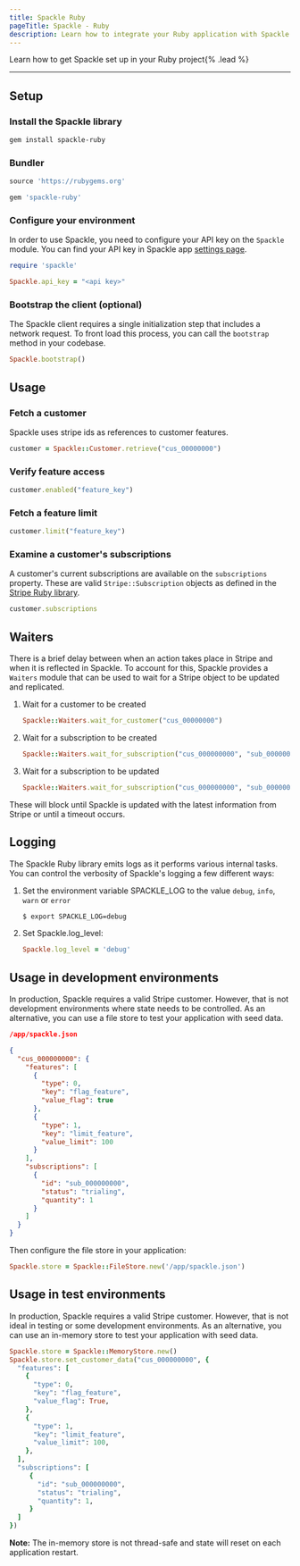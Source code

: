 ```yaml
---
title: Spackle Ruby
pageTitle: Spackle - Ruby
description: Learn how to integrate your Ruby application with Spackle
---
```


Learn how to get Spackle set up in your Ruby project{% .lead %}

---

## Setup

### Install the Spackle library

```sh
gem install spackle-ruby
```

### Bundler

```ruby
source 'https://rubygems.org'

gem 'spackle-ruby'
```

### Configure your environment
In order to use Spackle, you need to configure your API key on the `Spackle` module. You can find your API key in Spackle app [settings page](https://dashboard.stripe.com/settings/apps/so.spackle.stripe).

```ruby
require 'spackle'

Spackle.api_key = "<api key>"
```

### Bootstrap the client (optional)

The Spackle client requires a single initialization step that includes a network request. To front load this process, you can call the `bootstrap` method in your codebase.

```ruby
Spackle.bootstrap()
```

## Usage

### Fetch a customer

Spackle uses stripe ids as references to customer features.

```ruby
customer = Spackle::Customer.retrieve("cus_00000000")
```

### Verify feature access

```ruby
customer.enabled("feature_key")
```

### Fetch a feature limit

```ruby
customer.limit("feature_key")
```

### Examine a customer's subscriptions

A customer's current subscriptions are available on the `subscriptions` property. These are valid `Stripe::Subscription` objects as defined in the [Stripe Ruby library](https://stripe.com/docs/api/subscriptions/object?lang=ruby).

```ruby
customer.subscriptions
```

## Waiters

There is a brief delay between when an action takes place in Stripe and when it is reflected in Spackle. To account for this, Spackle provides a `Waiters` module that can be used to wait for a Stripe object to be updated and replicated.

1. Wait for a customer to be created
   ```ruby
   Spackle::Waiters.wait_for_customer("cus_00000000")
   ```
2. Wait for a subscription to be created
   ```ruby
   Spackle::Waiters.wait_for_subscription("cus_000000000", "sub_00000000")
   ```
3. Wait for a subscription to be updated
   ```ruby
   Spackle::Waiters.wait_for_subscription("cus_000000000", "sub_00000000", status: "active")
   ```

These will block until Spackle is updated with the latest information from Stripe or until a timeout occurs.

## Logging
The Spackle Ruby library emits logs as it performs various internal tasks. You can control the verbosity of Spackle's logging a few different ways:

1. Set the environment variable SPACKLE_LOG to the value `debug`, `info`, `warn` or `error`

   ```sh
   $ export SPACKLE_LOG=debug
   ```

2. Set Spackle.log_level:

   ```ruby
   Spackle.log_level = 'debug'
   ```

## Usage in development environments
In production, Spackle requires a valid Stripe customer. However, that is not development environments where state needs to be controlled. As an alternative, you can use a file store to test your application with seed data.

```json
/app/spackle.json

{
  "cus_000000000": {
    "features": [
      {
        "type": 0,
        "key": "flag_feature",
        "value_flag": true
      },
      {
        "type": 1,
        "key": "limit_feature",
        "value_limit": 100
      }
    ],
    "subscriptions": [
      {
        "id": "sub_000000000",
        "status": "trialing",
        "quantity": 1
      }
    ]
  }
}
```

Then configure the file store in your application:

```ruby
Spackle.store = Spackle::FileStore.new('/app/spackle.json')
```

## Usage in test environments

In production, Spackle requires a valid Stripe customer. However, that is not ideal in testing or some development environments. As an alternative, you can use an in-memory store to test your application with seed data.

```ruby
Spackle.store = Spackle::MemoryStore.new()
Spackle.store.set_customer_data("cus_000000000", {
  "features": [
    {
      "type": 0,
      "key": "flag_feature",
      "value_flag": True,
    },
    {
      "type": 1,
      "key": "limit_feature",
      "value_limit": 100,
    },
  ],
  "subscriptions": [
     {
       "id": "sub_000000000",
       "status": "trialing",
       "quantity": 1,
     }
  ]
})
```

**Note:** The in-memory store is not thread-safe and state will reset on each application restart.
